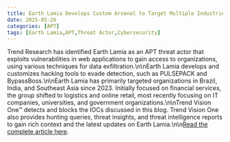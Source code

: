 ```yaml
---
title: Earth Lamia Develops Custom Arsenal to Target Multiple Industries
date: 2025-05-26
categories: [APT]
tags: [Earth Lamia,APT,Threat Actor,Cybersecurity]
---
```


Trend Research has identified Earth Lamia as an APT threat actor that exploits vulnerabilities in web applications to gain access to organizations, using various techniques for data exfiltration.\n\nEarth Lamia develops and customizes hacking tools to evade detection, such as PULSEPACK and BypassBoss.\n\nEarth Lamia has primarily targeted organizations in Brazil, India, and Southeast Asia since 2023. Initially focused on financial services, the group shifted to logistics and online retail, most recently focusing on IT companies, universities, and government organizations.\n\nTrend Vision One™ detects and blocks the IOCs discussed in this blog. Trend Vision One also provides hunting queries, threat insights, and threat intelligence reports to gain rich context and the latest updates on Earth Lamia.\n\n[Read the complete article here](https://www.trendmicro.com/en_us/research/25/e/earth-lamia.html).
